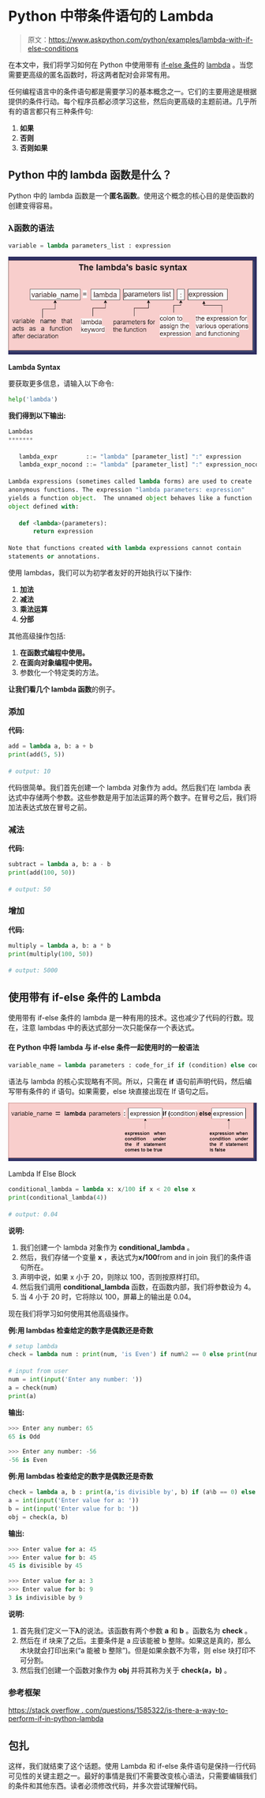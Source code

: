 # Python 中带条件语句的 Lambda

> 原文：<https://www.askpython.com/python/examples/lambda-with-if-else-conditions>

在本文中，我们将学习如何在 Python 中使用带有 [if-else 条件](https://www.askpython.com/course/python-course-if-else-statement)的 [lambda](https://www.askpython.com/python/python-lambda-anonymous-function) 。当您需要更高级的匿名函数时，将这两者配对会非常有用。

任何编程语言中的条件语句都是需要学习的基本概念之一。它们的主要用途是根据提供的条件行动。每个程序员都必须学习这些，然后向更高级的主题前进。几乎所有的语言都只有三种条件句:

1.  **如果**
2.  **否则**
3.  **否则如果**

## **Python 中的 lambda 函数是什么？**

Python 中的 lambda 函数是一个**匿名函数**。使用这个概念的核心目的是使函数的创建变得容易。

### λ函数的语法

```py
variable = lambda parameters_list : expression

```

![Lambda Syntax](img/c8fc4a4b233921d1b1717d639e54be7e.png)

**Lambda Syntax**

要获取更多信息，请输入以下命令:

```py
help('lambda')

```

**我们得到以下输出:**

```py
Lambdas
*******

   lambda_expr        ::= "lambda" [parameter_list] ":" expression
   lambda_expr_nocond ::= "lambda" [parameter_list] ":" expression_nocond

Lambda expressions (sometimes called lambda forms) are used to create
anonymous functions. The expression "lambda parameters: expression"
yields a function object.  The unnamed object behaves like a function
object defined with:

   def <lambda>(parameters):
       return expression

Note that functions created with lambda expressions cannot contain
statements or annotations.

```

使用 lambdas，我们可以为初学者友好的开始执行以下操作:

1.  **加法**
2.  **减法**
3.  **乘法运算**
4.  **分部**

其他高级操作包括:

1.  **在函数式编程中使用。**
2.  **在面向对象编程中使用。**
3.  参数化一个特定类的方法。

**让我们看几个 lambda 函数**的例子。

### 添加

**代码:**

```py
add = lambda a, b: a + b
print(add(5, 5))

# output: 10

```

代码很简单。我们首先创建一个 lambda 对象作为 add。然后我们在 lambda 表达式中存储两个参数。这些参数是用于加法运算的两个数字。在冒号之后，我们将加法表达式放在冒号之前。

### 减法

**代码:**

```py
subtract = lambda a, b: a - b
print(add(100, 50))

# output: 50

```

### 增加

**代码:**

```py
multiply = lambda a, b: a * b
print(multiply(100, 50))

# output: 5000

```

## 使用带有 if-else 条件的 Lambda

使用带有 if-else 条件的 lambda 是一种有用的技术。这也减少了代码的行数。现在，注意 lambdas 中的表达式部分一次只能保存一个表达式。

#### 在 Python 中将 lambda 与 if-else 条件一起使用时的一般语法

```py
variable_name = lambda parameters : code_for_if if (condition) else code_for_else

```

语法与 lambda 的核心实现略有不同。所以，只需在 **if** 语句前声明代码，然后编写带有条件的 if 语句。如果需要，else 块直接出现在 If 语句之后。

![Lambda If Else Block](img/a69a5be53266367d7e282d1683573ad0.png)

Lambda If Else Block

```py
conditional_lambda = lambda x: x/100 if x < 20 else x
print(conditional_lambda(4))

# output: 0.04

```

**说明:**

1.  我们创建一个 lambda 对象作为 **conditional_lambda** 。
2.  然后，我们存储一个变量 **x** ，表达式为**x/100**from and in join 我们的条件语句所在。
3.  声明中说，如果 x 小于 20，则除以 100，否则按原样打印。
4.  然后我们调用 **conditional_lambda** 函数，在函数内部，我们将参数设为 4。
5.  当 4 小于 20 时，它将除以 100，屏幕上的输出是 0.04。

现在我们将学习如何使用其他高级操作。

**例:**用 lambdas 检查给定的数字是**偶数还是奇数**

```py
# setup lambda 
check = lambda num : print(num, 'is Even') if num%2 == 0 else print(num, ' is Odd')

# input from user
num = int(input('Enter any number: '))
a = check(num)
print(a)

```

**输出:**

```py
>>> Enter any number: 65
65 is Odd 

```

```py
>>> Enter any number: -56
-56 is Even

```

**例:**用 lambdas 检查给定的数字是**偶数还是奇数**

```py
check = lambda a, b : print(a,'is divisible by', b) if (a%b == 0) else print(a ,' is indivisible by ', b)
a = int(input('Enter value for a: '))
b = int(input('Enter value for b: '))
obj = check(a, b)

```

**输出:**

```py
>>> Enter value for a: 45
>>> Enter value for b: 45
45 is divisible by 45

```

```py
>>> Enter value for a: 3
>>> Enter value for b: 9
3 is indivisible by 9

```

**说明:**

1.  首先我们定义一下**λ**的说法。该函数有两个参数 **a** 和 **b** 。函数名为 **check** 。
2.  然后在 if 块来了之后。主要条件是 a 应该能被 b 整除。如果这是真的，那么木块就会打印出来(“a 能被 b 整除”)。但是如果余数不为零，则 else 块打印不可分割。
3.  然后我们创建一个函数对象作为 **obj** 并将其称为关于 **check(a，b)** 。

### **参考框架**

[https://stack overflow . com/questions/1585322/is-there-a-way-to-perform-if-in-python-lambda](https://stackoverflow.com/questions/1585322/is-there-a-way-to-perform-if-in-pythons-lambda)

## 包扎

这样，我们就结束了这个话题。使用 Lambda 和 if-else 条件语句是保持一行代码可见性的关键主题之一。最好的事情是我们不需要改变核心语法，只需要编辑我们的条件和其他东西。读者必须修改代码，并多次尝试理解代码。